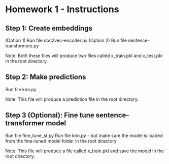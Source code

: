 # Homework 1 - Instructions

## Step 1: Create embeddings

   (Option 1) Run file doc2vec-encoder.py
   (Option 2) Run file sentence-transformers.py

   Note: Both these files will produce two files called x_train.pkl and x_test.pkl in the root directory.

## Step 2: Make predictions

   Run file knn.py

   Note: This file will produce a prediction file in the root directory.

## Step 3 (Optional): Fine tune sentence-transformer model

   Run file fine_tune_st.py
   Run file knn.py - but make sure the model is loaded from the fine-tuned model folder in the root directory

   Note: This file will produce a file called x_train.pkl and save the model in the root directory. 






